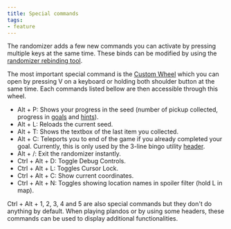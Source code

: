 ```yaml
---
title: Special commands
tags:
- feature
---
```


The randomizer adds a few new commands you can activate by pressing multiple keys at the same time. These binds can be modified by using the [randomizer rebinding tool](/features/keybinds).

The most important special command is the [Custom Wheel](/features/custom-wheel) which you can open by pressing V on a keyboard or holding both shoulder button at the same time. Each commands listed bellow are then accessible through this wheel.

* Alt + P: Shows your progress in the seed (number of pickup collected, progress in [goals](/seedgen/goals) and [hints](/features/hints)).
* Alt + L: Reloads the current seed.
* Alt + T: Shows the textbox of the last item you collected.
* Alt + C: Teleports you to end of the game if you already completed your goal. Currently, this is only used by the 3-line bingo utility [header](/seedgen/headers).
* Alt + /: Exit the randomizer instantly.
* Ctrl + Alt + D: Toggle Debug Controls.
* Ctrl + Alt + L: Toggles Cursor Lock.
* Ctrl + Alt + C: Show current coordinates.
* Ctrl + Alt + N: Toggles showing location names in spoiler filter (hold L in map).

Ctrl + Alt + 1, 2, 3, 4 and 5 are also special commands but they don't do anything by default. When playing plandos or by using some headers, these commands can be used to display additional functionalities.
